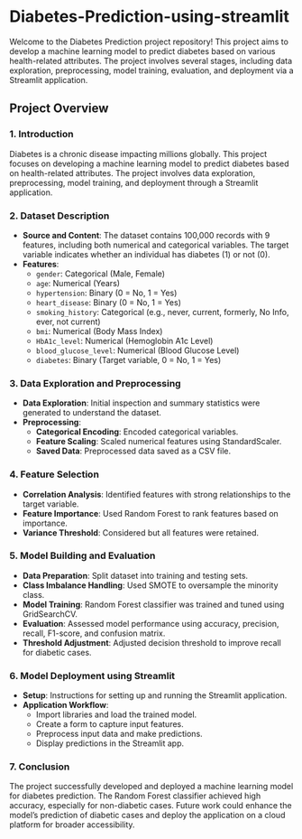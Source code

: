 # Diabetes-Prediction-using-streamlit

Welcome to the Diabetes Prediction project repository! This project aims to develop a machine learning model to predict diabetes based on various health-related attributes. The project involves several stages, including data exploration, preprocessing, model training, evaluation, and deployment via a Streamlit application.

## Project Overview

### 1. Introduction
Diabetes is a chronic disease impacting millions globally. This project focuses on developing a machine learning model to predict diabetes based on health-related attributes. The project involves data exploration, preprocessing, model training, and deployment through a Streamlit application.

### 2. Dataset Description
- **Source and Content**: The dataset contains 100,000 records with 9 features, including both numerical and categorical variables. The target variable indicates whether an individual has diabetes (1) or not (0).
- **Features**:
  - `gender`: Categorical (Male, Female)
  - `age`: Numerical (Years)
  - `hypertension`: Binary (0 = No, 1 = Yes)
  - `heart_disease`: Binary (0 = No, 1 = Yes)
  - `smoking_history`: Categorical (e.g., never, current, formerly, No Info, ever, not current)
  - `bmi`: Numerical (Body Mass Index)
  - `HbA1c_level`: Numerical (Hemoglobin A1c Level)
  - `blood_glucose_level`: Numerical (Blood Glucose Level)
  - `diabetes`: Binary (Target variable, 0 = No, 1 = Yes)

### 3. Data Exploration and Preprocessing
- **Data Exploration**: Initial inspection and summary statistics were generated to understand the dataset.
- **Preprocessing**:
  - **Categorical Encoding**: Encoded categorical variables.
  - **Feature Scaling**: Scaled numerical features using StandardScaler.
  - **Saved Data**: Preprocessed data saved as a CSV file.

### 4. Feature Selection
- **Correlation Analysis**: Identified features with strong relationships to the target variable.
- **Feature Importance**: Used Random Forest to rank features based on importance.
- **Variance Threshold**: Considered but all features were retained.

### 5. Model Building and Evaluation
- **Data Preparation**: Split dataset into training and testing sets.
- **Class Imbalance Handling**: Used SMOTE to oversample the minority class.
- **Model Training**: Random Forest classifier was trained and tuned using GridSearchCV.
- **Evaluation**: Assessed model performance using accuracy, precision, recall, F1-score, and confusion matrix.
- **Threshold Adjustment**: Adjusted decision threshold to improve recall for diabetic cases.

### 6. Model Deployment using Streamlit
- **Setup**: Instructions for setting up and running the Streamlit application.
- **Application Workflow**:
  - Import libraries and load the trained model.
  - Create a form to capture input features.
  - Preprocess input data and make predictions.
  - Display predictions in the Streamlit app.

### 7. Conclusion
The project successfully developed and deployed a machine learning model for diabetes prediction. The Random Forest classifier achieved high accuracy, especially for non-diabetic cases. Future work could enhance the model’s prediction of diabetic cases and deploy the application on a cloud platform for broader accessibility.
